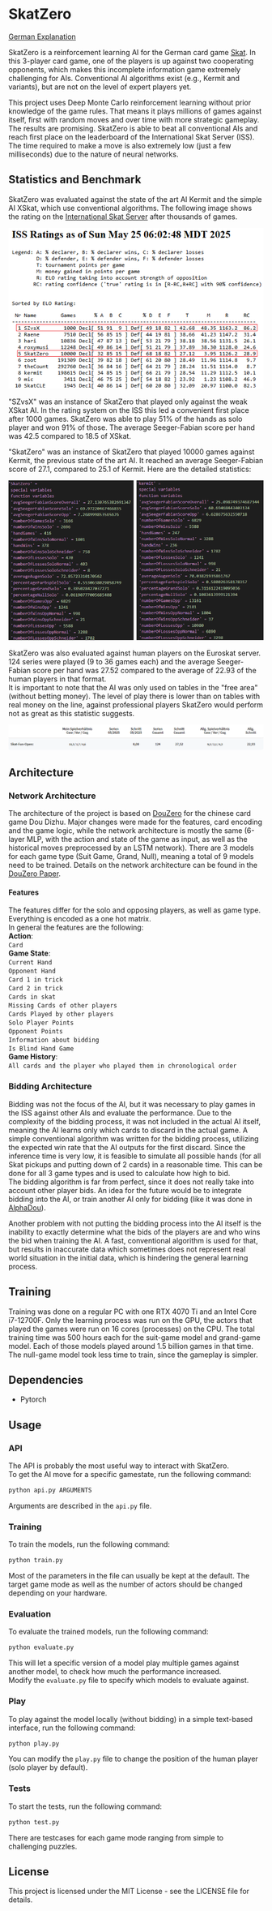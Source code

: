 # SkatZero

[German Explanation](README_DE.md)

SkatZero is a reinforcement learning AI for the German card game [Skat](https://www.skatinsel.academy/en/how-to-skat/rules). In this 3-player card game, one of the players is up against two cooperating opponents, which makes this incomplete information game extremely challenging for AIs. Conventional AI algorithms exist (e.g., Kermit and variants), but are not on the level of expert players yet.  

This project uses Deep Monte Carlo reinforcement learning without prior knowledge of the game rules. That means it plays millions of games against itself, first with random moves and over time with more strategic gameplay. The results are promising. SkatZero is able to beat all conventional AIs and reach first place on the leaderboard of the International Skat Server (ISS). The time required to make a move is also extremely low (just a few milliseconds) due to the nature of neural networks.  

## Statistics and Benchmark

SkatZero was evaluated against the state of the art AI Kermit and the simple AI XSkat, which use conventional algorithms. The following image shows the rating on the [International Skat Server](https://skatgame.net/mburo/iss-ratings.html) after thousands of games.

![Rating](img/rating.png)  

"SZvsX" was an instance of SkatZero that played only against the weak XSkat AI. In the rating system on the ISS this led a convenient first place after 1000 games. SkatZero was able to play 51% of the hands as solo player and won 91% of those. The average Seeger-Fabian score per hand was 42.5 compared to 18.5 of XSkat.  

"SkatZero" was an instance of SkatZero that played 10000 games against Kermit, the previous state of the art AI. It reached an average Seeger-Fabian score of 27.1, compared to 25.1 of Kermit. Here are the detailed statistics:

![Statistic vs. Kermit](img/vskermit.png)  

SkatZero was also evaluated against human players on the Euroskat server. 124 series were played (9 to 36 games each) and the average Seeger-Fabian score per hand was 27.52 compared to the average of 22.93 of the human players in that format.  
It is important to note that the AI was only used on tables in the "free area" (without betting money). The level of play there is lower than on tables with real money on the line, against professional players SkatZero would perform not as great as this statistic suggests.

![Statistic](img/statistic.png)  

## Architecture

### Network Architecture

The architecture of the project is based on [DouZero](https://github.com/kwai/DouZero) for the chinese card game Dou Dizhu. Major changes were made for the features, card encoding and the game logic, while the network architecture is mostly the same (6-layer MLP, with the action and state of the game as input, as well as the historical moves preprocessed by an LSTM network). There are 3 models for each game type (Suit Game, Grand, Null), meaning a total of 9 models need to be trained. Details on the network architecture can be found in the [DouZero Paper](https://arxiv.org/pdf/2106.06135).  

#### Features
The features differ for the solo and opposing players, as well as game type. Everything is encoded as a one hot matrix.  
In general the features are the following:  
**Action**:  
`Card`  
**Game State**:  
`Current Hand`  
`Opponent Hand`  
`Card 1 in trick`  
`Card 2 in trick`  
`Cards in skat`  
`Missing Cards of other players`  
`Cards Played by other players`  
`Solo Player Points`  
`Opponent Points`  
`Information about bidding`  
`Is Blind Hand Game`  
**Game History**:  
`All cards and the player who played them in chronological order`  

### Bidding Architecture

Bidding was not the focus of the AI, but it was necessary to play games in the ISS against other AIs and evaluate the performance. Due to the complexity of the bidding process, it was not included in the actual AI itself, meaning the AI learns only which cards to discard in the actual game. A simple conventional algorithm was written for the bidding process, utilizing the expected win rate that the AI outputs for the first discard. Since the inference time is very low, it is feasible to simulate all possible hands (for all Skat pickups and putting down of 2 cards) in a reasonable time. This can be done for all 3 game types and is used to calculate how high to bid.  
The bidding algorithm is far from perfect, since it does not really take into account other player bids. An idea for the future would be to integrate bidding into the AI, or train another AI only for bidding (like it was done in [AlphaDou](https://arxiv.org/abs/2407.10279)).  

Another problem with not putting the bidding process into the AI itself is the inability to exactly determine what the bids of the players are and who wins the bid when training the AI. A fast, conventional algorithm is used for that, but results in inaccurate data which sometimes does not represent real world situation in the initial data, which is hindering the general learning process.

## Training

Training was done on a regular PC with one RTX 4070 Ti and an Intel Core i7-12700F. Only the learning process was run on the GPU, the actors that played the games were run on 16 cores (processes) on the CPU. The total training time was 500 hours each for the suit-game model and grand-game model. Each of those models played around 1.5 billion games in that time. The null-game model took less time to train, since the gameplay is simpler.

## Dependencies

- Pytorch

## Usage

### API

The API is probably the most useful way to interact with SkatZero.  
To get the AI move for a specific gamestate, run the following command:
```sh
python api.py ARGUMENTS
```

Arguments are described in the `api.py` file.

### Training

To train the models, run the following command:
```sh
python train.py
```
Most of the parameters in the file can usually be kept at the default. The target game mode as well as the number of actors should be changed depending on your hardware.

### Evaluation

To evaluate the trained models, run the following command:
```sh
python evaluate.py
```
This will let a specific version of a model play multiple games against another model, to check how much the performance increased.  
Modify the `evaluate.py` file to specify which models to evaluate against.

### Play

To play against the model locally (without bidding) in a simple text-based interface, run the following command:
```sh
python play.py
```
You can modify the `play.py` file to change the position of the human player (solo player by default).

### Tests

To start the tests, run the following command:
```sh
python test.py
```
There are testcases for each game mode ranging from simple to challenging puzzles.

## License
This project is licensed under the MIT License - see the LICENSE file for details.